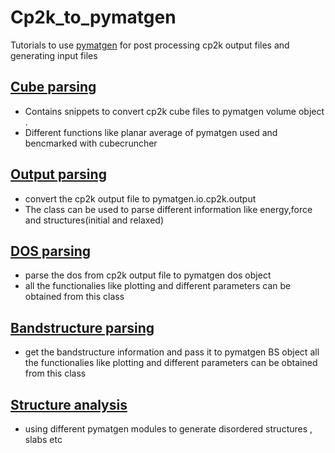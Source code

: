 # Cp2k_to_pymatgen
Tutorials to use [pymatgen](https://github.com/materialsproject/pymatgen) for post processing cp2k output files and generating input files 
## [Cube parsing](./cube_file/)
- Contains snippets to convert cp2k cube files to pymatgen volume object .
- Different functions like planar average of pymatgen used and bencmarked with cubecruncher
## [Output parsing](./_output_file/)
- convert the cp2k output file to  pymatgen.io.cp2k.output
- The class can be used to parse different information like energy,force and structures(initial and relaxed)
## [DOS parsing](./dos_file/)  
- parse the dos from cp2k output file to pymatgen dos object
- all the functionalies like plotting and different parameters can be obtained from this class 
## [Bandstructure parsing](./bs_file/)  
- get the bandstructure information and pass it to pymatgen BS object
   all the functionalies like plotting and different parameters can be obtained from this class 
## [Structure analysis](./stc_file/) 
- using different pymatgen modules to generate disordered structures , slabs etc 
